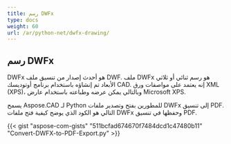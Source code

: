 ```yaml
---
title: رسم DWFx
type: docs
weight: 60
url: /ar/python-net/dwfx-drawing/
---
```


## **رسم DWFx**
DWFx هو أحدث إصدار من تنسيق ملف DWF. ملف DWFx هو رسم ثنائي أو ثلاثي الأبعاد تم إنشاؤه باستخدام برنامج أوتوديسك CAD. إنه يعتمد على مواصفات ورق XML (XPS)، وبالتالي يمكن عرضه وطباعته باستخدام عارض Microsoft XPS.

يسمح Aspose.CAD لـ Python للمطورين بفتح وتصدير ملفات DWFx إلى تنسيق PDF. التالي هو الكود الذي يوضح كيفية فتح ملفات DWFx وحفظها في تنسيق PDF.

{{< gist "aspose-com-gists" "511bcfad674670f7484dcd1c47480b11" "Convert-DWFX-to-PDF-Export.py" >}}
